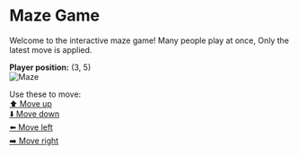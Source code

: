 # Maze Game  
Welcome to the interactive maze game! Many people play at once, Only the latest move is applied.

**Player position:** (3, 5)  
![Maze](https://github-maze-game.vercel.app/images/pos_3_5.png?t=1760676464272)

Use these to move:  
[⬆️ Move up](https://github-maze-game.vercel.app/move/3_5_w)  
[⬇️ Move down](https://github-maze-game.vercel.app/move/3_5_s)  
[⬅️ Move left](https://github-maze-game.vercel.app/move/3_5_a)  
[➡️ Move right](https://github-maze-game.vercel.app/move/3_5_d)
